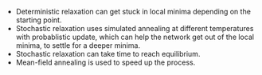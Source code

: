 - Deterministic relaxation can get stuck in local minima depending on the starting point.
- Stochastic relaxation uses simulated annealing at different temperatures with probablistic update, which can help the network get out of the local minima, to settle for a deeper minima.
- Stochastic relaxation can take time to reach equilibrium.
- Mean-field annealing is used to speed up the process.

